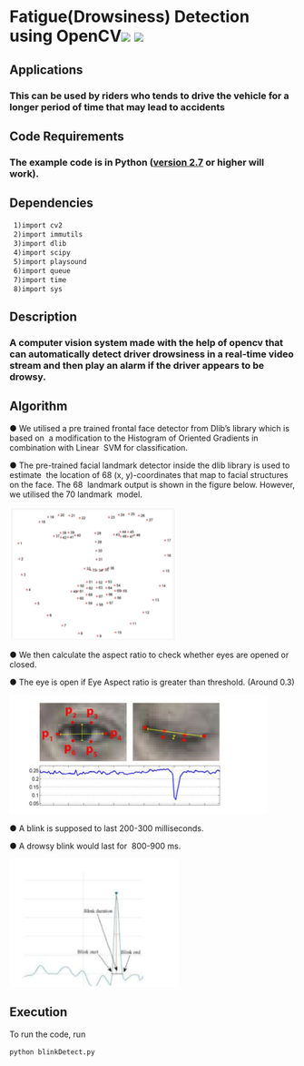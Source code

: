 # Fatigue(Drowsiness) Detection using OpenCV[![](https://img.shields.io/badge/License-MIT-yellow.svg)](https://github.com/jaisayush/Fatigue-Detection-System-Based-On-Behavioural-Characteristics-Of-Driver/blob/master/LICENSE) [![](https://img.shields.io/badge/Ayush-Jaiswal-brightgreen.svg)](https://github.com/jaisayush)

## Applications

### This can be used by riders who tends to drive the vehicle for a longer period of time that may lead to accidents

## Code Requirements

### The example code is in Python ([version 2.7](https://www.python.org/download/releases/2.7/) or higher will work).

## Dependencies

```
 1)import cv2
 2)import immutils
 3)import dlib
 4)import scipy
 5)import playsound
 6)import queue
 7)import time
 8)import sys
```

## Description

### A computer vision system made with the help of opencv that can automatically detect driver drowsiness in a real-time video stream and then play an alarm if the driver appears to be drowsy.

## Algorithm

● We utilised a pre trained frontal face detector from Dlib’s library which is based on  a modification to the Histogram of Oriented Gradients in combination with Linear  SVM for classification.

● The pre-trained facial landmark detector inside the dlib library is used to estimate  the location of 68 (x, y)-coordinates that map to facial structures on the face. The 68  landmark output is shown in the figure below. However, we utilised the 70 landmark  model.

<img src="./assets/face.PNG">

● We then calculate the aspect ratio to check whether eyes are opened or closed.

● The eye is open if Eye Aspect ratio is greater than threshold. (Around 0.3)

<img src="./assets/eye.PNG">

● A blink is supposed to last 200-300 milliseconds.

● A drowsy blink would last for  800-900 ms.

<img src="./assets/eye_aspect_ratio.PNG">

## Execution

To run the code, run

```
python blinkDetect.py
```
